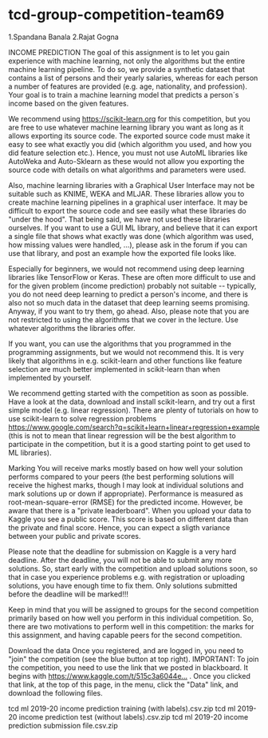 # tcd-group-competition-team69

1.Spandana Banala
2.Rajat Gogna


INCOME PREDICTION
The goal of this assignment is to let you gain experience with machine learning, not only the algorithms but the entire machine learning pipeline. To do so, we provide a synthetic dataset that contains a list of persons and their yearly salaries, whereas for each person a number of features are provided (e.g. age, nationality, and profession). Your goal is to train a machine learning model that predicts a person´s income based on the given features.

We recommend using https://scikit-learn.org for this competition, but you are free to use whatever machine learning library you want as long as it allows exporting its source code. The exported source code must make it easy to see what exactly you did (which algorithm you used, and how you did feature selection etc.). Hence, you must not use AutoML libraries like AutoWeka and Auto-Sklearn as these would not allow you exporting the source code with details on what algorithms and parameters were used.

Also, machine learning libraries with a Graphical User Interface may not be suitable such as KNIME, WEKA and MLJAR. These libraries allow you to create machine learning pipelines in a graphical user interface. It may be difficult to export the source code and see easily what these libraries do "under the hood". That being said, we have not used these libraries ourselves. If you want to use a GUI ML library, and believe that it can export a single file that shows what exactly was done (which algorithm was used, how missing values were handled, …), please ask in the forum if you can use that library, and post an example how the exported file looks like.

Especially for beginners, we would not recommend using deep learning libraries like TensorFlow or Keras. These are often more difficult to use and for the given problem (income prediction) probably not suitable -- typically, you do not need deep learning to predict a person's income, and there is also not so much data in the dataset that deep learning seems promising. Anyway, if you want to try them, go ahead. Also, please note that you are not restricted to using the algorithms that we cover in the lecture. Use whatever algorithms the libraries offer.

If you want, you can use the algorithms that you programmed in the programming assignments, but we would not recommend this. It is very likely that algorithms in e.g. scikit-learn and other functions like feature selection are much better implemented in scikit-learn than when implemented by yourself.

We recommend getting started with the competition as soon as possible. Have a look at the data, download and install scikit-learn, and try out a first simple model (e.g. linear regression). There are plenty of tutorials on how to use scikit-learn to solve regression problems https://www.google.com/search?q=scikit+learn+linear+regression+example (this is not to mean that linear regression will be the best algorithm to participate in the competition, but it is a good starting point to get used to ML libraries).

Marking
You will receive marks mostly based on how well your solution performs compared to your peers (the best performing solutions will receive the highest marks, though I may look at individual solutions and mark solutions up or down if appropriate). Performance is measured as root-mean-square-error (RMSE) for the predicted income. However, be aware that there is a "private leaderboard". When you upload your data to Kaggle you see a public score. This score is based on different data than the private and final score. Hence, you can expect a sligth variance between your public and private scores.

Please note that the deadline for submission on Kaggle is a very hard deadline. After the deadline, you will not be able to submit any more solutions. So, start early with the competition and upload solutions soon, so that in case you experience problems e.g. with registration or uploading solutions, you have enough time to fix them. Only solutions submitted before the deadline will be marked!!!

Keep in mind that you will be assigned to groups for the second competition primarily based on how well you perform in this individual competition. So, there are two motivations to perform well in this competition: the marks for this assignment, and having capable peers for the second competition.

Download the data
Once you registered, and are logged in, you need to "join" the competition (see the blue button at top right). IMPORTANT: To join the competition, you need to use the link that we posted in blackboard. It begins with https://www.kaggle.com/t/515c3a6044e… . Once you clicked that link, at the top of this page, in the menu, click the "Data" link, and download the following files.

tcd ml 2019-20 income prediction training (with labels).csv.zip
tcd ml 2019-20 income prediction test (without labels).csv.zip
tcd ml 2019-20 income prediction submission file.csv.zip
